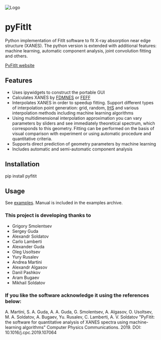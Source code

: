 ![Logo](http://hpc.nano.sfedu.ru/pyfitit/assets/logo.png)
# pyFitIt
Python implementation of FitIt software to fit X-ray absorption near edge structure (XANES). The python version is extended with additional features: machine learning, automatic component analysis, joint convolution fitting and others.

[PyFitIt website](http://hpc.nano.sfedu.ru/pyfitit/)

## Features
- Uses ipywidgets to construct the portable GUI
- Calculates XANES by [FDMNES](http://neel.cnrs.fr/spip.php?rubrique1007&lang=en) or [FEFF](http://monalisa.phys.washington.edu/)
- Interpolates XANES in order to speedup fitting. Support different types of interpolation point generation: grid, random, [IHS](http://people.sc.fsu.edu/~jburkardt/cpp_src/ihs/ihs.html) and various interpolation methods including machine learning algorithms
- Using multidimensional interpolation approximation you can vary parameters by sliders and see immediately theoretical spectrum, which corresponds to this geometry. Fitting can be performed on the basis of visual comparison with experiment or using automatic procedure and quantitative criteria.
- Supports direct prediction of geometry parameters by machine learning
- Includes automatic and semi-automatic component analysis

## Installation
pip install pyfitit

## Usage
See [examples](http://hpc.nano.sfedu.ru/pyfitit/download/examples.zip). Manual is included in the examples archive.

### This project is developing thanks to
- Grigory Smolentsev
- Sergey Guda
- Alexandr Soldatov
- Carlo Lamberti
- Alexander Guda
- Oleg Usoltsev
- Yury Rusalev
- Andrea Martini
- Alexandr Algasov
- Danil Pashkov
- Aram Bugaev
- Mikhail Soldatov

### If you like the software acknowledge it using the references below:
A. Martini, S. A. Guda, A. A. Guda, G. Smolentsev, A. Algasov, O. Usoltsev, M. A. Soldatov, A. Bugaev, Yu. Rusalev, C. Lamberti, A. V. Soldatov "PyFitit: the software for quantitative analysis of XANES spectra using machine-learning algorithms" Computer Physics Communications. 2019. DOI: 10.1016/j.cpc.2019.107064
